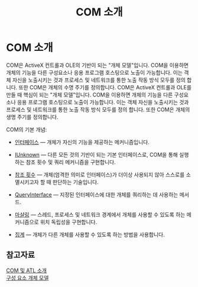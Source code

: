 ﻿---
title: COM 소개
ms.custom: index-page
ms.date: 11/04/2016
helpviewer_keywords:
- COM
ms.assetid: 120735d9-db71-4ad3-a730-ce576ea2354e
ms.openlocfilehash: e29f761e0380357bc999af82cc4bde8bfbaf4d6e
ms.sourcegitcommit: fcb48824f9ca24b1f8bd37d647a4d592de1cc925
ms.translationtype: MT
ms.contentlocale: ko-KR
ms.lasthandoff: 08/15/2019
ms.locfileid: "69492349"
---
# <a name="introduction-to-com"></a>COM 소개

COM은 ActiveX 컨트롤과 OLE의 기반이 되는 "개체 모델"입니다. COM을 이용하면 개체의 기능을 다른 구성요소나 응용 프로그램 호스팅으로 노출이 가능합니다. 이는 객체 자신을 노출시키는 것과 프로세스 및 네트워크를 통한 노출 작동 방식 모두를 정의 합니다. 또한 COM은 개체의 수명 주기를 정의합니다.
COM은 ActiveX 컨트롤과 OLE를 만들 때 핵심이 되는 "개체 모델"입니다.  COM을 이용하면 개체의 기능을 다른 구성요소나 응용 프로그램 호스팅으로 노출이 가능합니다. 이는 객체 자신을 노출시키는 것과 프로세스 및 네트워크를 통한 노출 작동 방식 모두를 정의 합니다. 또한 COM은 개체의 생명 주기를 정의합니다.


COM의 기본 개념:

- [인터페이스](../atl/interfaces-atl.md) — 개체가 자신의 기능을 제공하는 메커니즘입니다.

- [IUnknown](../atl/iunknown.md) — 다른 모든 것의 기반이 되는 기본 인터페이스로, COM을 통해 실행하는 참조 횟수 및 쿼리 메커니즘을 구현합니다.

- [참조 횟수](../atl/reference-counting.md) — 개체(엄격한 의미로 인터페이스)가 더이상 사용되지 않아 스스로를 소멸시키고자 할 때 판단하는 기술입니다.

- [QueryInterface](../atl/queryinterface.md) — 지정된 인터페이스에 대한 개체를 쿼리하는 데 사용하는 메서드.

- [마샬링](../atl/marshaling.md) — 스레드, 프로세스 및 네트워크 경계에서 개체를 사용할 수 있도록 하는 메커니즘으로 위치 독립성을 구현합니다.

- [집계](../atl/aggregation.md) — 개체가 다른 개체를 사용할 수 있도록 하는 방법을 사용합니다.

## <a name="see-also"></a>참고자료

[COM 및 ATL 소개](../atl/introduction-to-com-and-atl.md)<br/>
[구성 요소 개체 모델](/windows/win32/com/the-component-object-model)
